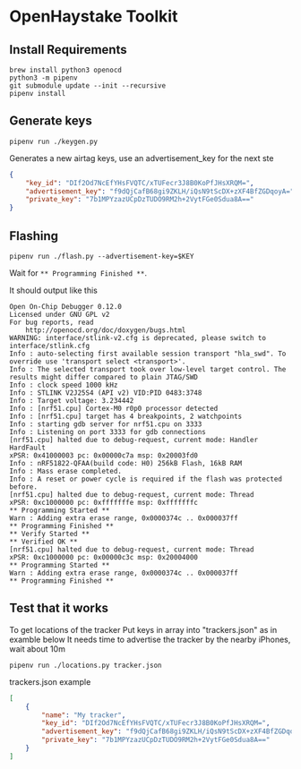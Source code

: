 # OpenHaystake Toolkit

## Install Requirements

```shell
brew install python3 openocd
python3 -m pipenv
git submodule update --init --recursive
pipenv install
```

## Generate keys

```shell
pipenv run ./keygen.py
```

Generates a new airtag keys, use an advertisement_key for the next ste
```json
{
    "key_id": "DIf2Od7NcEfYHsFVQTC/xTUFecr3J8B0KoPfJHsXRQM=",
    "advertisement_key": "f9dQjCafB68gi9ZKLH/iQsN9tScDX+zXF4BfZGDqoyA=",
    "private_key": "7b1MPYzazUCpDzTUDO9RM2h+2VytFGe0Sdua8A=="
}
```

## Flashing

```shell
pipenv run ./flash.py --advertisement-key=$KEY
```
Wait for `** Programming Finished **`.

It should output like this
```
Open On-Chip Debugger 0.12.0
Licensed under GNU GPL v2
For bug reports, read
	http://openocd.org/doc/doxygen/bugs.html
WARNING: interface/stlink-v2.cfg is deprecated, please switch to interface/stlink.cfg
Info : auto-selecting first available session transport "hla_swd". To override use 'transport select <transport>'.
Info : The selected transport took over low-level target control. The results might differ compared to plain JTAG/SWD
Info : clock speed 1000 kHz
Info : STLINK V2J25S4 (API v2) VID:PID 0483:3748
Info : Target voltage: 3.234442
Info : [nrf51.cpu] Cortex-M0 r0p0 processor detected
Info : [nrf51.cpu] target has 4 breakpoints, 2 watchpoints
Info : starting gdb server for nrf51.cpu on 3333
Info : Listening on port 3333 for gdb connections
[nrf51.cpu] halted due to debug-request, current mode: Handler HardFault
xPSR: 0x41000003 pc: 0x00000c7a msp: 0x20003fd0
Info : nRF51822-QFAA(build code: H0) 256kB Flash, 16kB RAM
Info : Mass erase completed.
Info : A reset or power cycle is required if the flash was protected before.
[nrf51.cpu] halted due to debug-request, current mode: Thread
xPSR: 0xc1000000 pc: 0xfffffffe msp: 0xfffffffc
** Programming Started **
Warn : Adding extra erase range, 0x0000374c .. 0x000037ff
** Programming Finished **
** Verify Started **
** Verified OK **
[nrf51.cpu] halted due to debug-request, current mode: Thread
xPSR: 0xc1000000 pc: 0x00000c3c msp: 0x20004000
** Programming Started **
Warn : Adding extra erase range, 0x0000374c .. 0x000037ff
** Programming Finished **
```

## Test that it works

To get locations of the tracker
Put keys in array into "trackers.json" as in examble below
It needs time to advertise the tracker by the nearby iPhones, wait about 10m

```shell
pipenv run ./locations.py tracker.json
```

trackers.json example

```json
[
	{
		"name": "My tracker",
		"key_id": "DIf2Od7NcEfYHsFVQTC/xTUFecr3J8B0KoPfJHsXRQM=",
		"advertisement_key": "f9dQjCafB68gi9ZKLH/iQsN9tScDX+zXF4BfZGDqoyA=",
		"private_key": "7b1MPYzazUCpDzTUDO9RM2h+2VytFGe0Sdua8A=="
	}
]
```